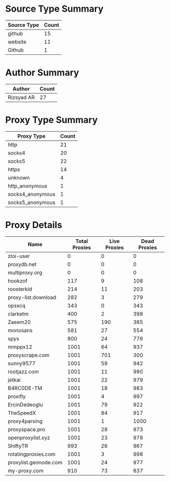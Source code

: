 # Source Type Summary

| Source Type | Count |
|-------------|-------|
| github | 15 |
| website | 11 |
| Github | 1 |


# Author Summary

| Author | Count |
|--------|-------|
| Rizsyad AR | 27 |


# Proxy Type Summary

| Proxy Type | Count |
|------------|-------|
| http | 21 |
| socks4 | 20 |
| socks5 | 22 |
| https | 14 |
| unknown | 4 |
| http_anonymous | 1 |
| socks4_anonymous | 1 |
| socks5_anonymous | 1 |


# Proxy Details

| Name | Total Proxies | Live Proxies | Dead Proxies |
|------|---------------|--------------|---------------|
| zloi-user | 0 | 0 | 0 |
| proxydb.net | 0 | 0 | 0 |
| multiproxy.org | 0 | 0 | 0 |
| hookzof | 117 | 9 | 108 |
| roosterkid | 214 | 11 | 203 |
| proxy-list.download | 282 | 3 | 279 |
| opsxcq | 343 | 0 | 343 |
| clarketm | 400 | 2 | 398 |
| Zaeem20 | 575 | 190 | 385 |
| monosans | 581 | 27 | 554 |
| spys | 800 | 24 | 776 |
| mmppx12 | 1001 | 64 | 937 |
| proxyscrape.com | 1001 | 701 | 300 |
| sunny9577 | 1001 | 59 | 942 |
| rootjazz.com | 1001 | 11 | 990 |
| jetkai | 1001 | 22 | 979 |
| B4RC0DE-TM | 1001 | 18 | 983 |
| proxifly | 1001 | 4 | 997 |
| ErcinDedeoglu | 1001 | 79 | 922 |
| TheSpeedX | 1001 | 84 | 917 |
| proxy4parsing | 1001 | 1 | 1000 |
| proxyspace.pro | 1001 | 28 | 973 |
| openproxylist.xyz | 1001 | 23 | 978 |
| ShiftyTR | 993 | 26 | 967 |
| rotatingproxies.com | 1001 | 3 | 998 |
| proxylist.geonode.com | 1001 | 24 | 977 |
| my-proxy.com | 910 | 73 | 837 |
